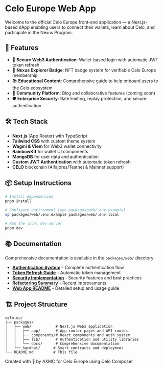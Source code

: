 # Celo Europe Web App

Welcome to the official Celo Europe front-end application — a Next.js-based dApp enabling users to connect their wallets, learn about Celo, and participate in the Nexus Program.

## 🚀 Features

- 🔐 **Secure Web3 Authentication**: Wallet-based login with automatic JWT token refresh
- 🪪 **Nexus Explorer Badge**: NFT badge system for verifiable Celo Europe membership  
- 📚 **Educational Content**: Comprehensive guide to help onboard users to the Celo ecosystem
- 📝 **Community Platform**: Blog and collaborative features (coming soon)
- 🛡️ **Enterprise Security**: Rate limiting, replay protection, and secure authentication

## 🛠️ Tech Stack

- **Next.js** (App Router) with TypeScript
- **Tailwind CSS** with custom theme system
- **Wagmi & Viem** for Web3 wallet connectivity
- **RainbowKit** for wallet UI components
- **MongoDB** for user data and authentication
- **Custom JWT Authentication** with automatic token refresh
- **CELO** blockchain (Alfajores/Testnet & Mainnet support)

## 📦 Setup Instructions

```bash
# Install dependencies
pnpm install

# Configure environment (see packages/web/.env.example)
cp packages/web/.env.example packages/web/.env.local

# Run the local dev server
pnpm dev
```

## 📚 Documentation

Comprehensive documentation is available in the `packages/web/` directory:

- **[Authentication System](packages/web/AUTHENTICATION_FLOW.md)** - Complete authentication flow
- **[Token Refresh Guide](packages/web/TOKEN_REFRESH_GUIDE.md)** - Automatic token management
- **[Security Implementation](packages/web/SECURITY.md)** - Security features and best practices
- **[Refactoring Summary](packages/web/REFACTORING_SUMMARY.md)** - Recent improvements
- **[Web App README](packages/web/README.md)** - Detailed setup and usage guide

## 🏗️ Project Structure

```
celo-eu/
├── packages/
│   ├── web/           # Next.js Web3 application
│   │   ├── app/       # App router pages and API routes
│   │   ├── components/# React components and auth system
│   │   ├── lib/       # Authentication and utility libraries
│   │   └── docs/      # Comprehensive documentation
│   └── hardhat/      # Smart contracts and deployment
└── README.md         # This file
```

Created with 💛 by AXMC for Celo Europe using Celo Composer
